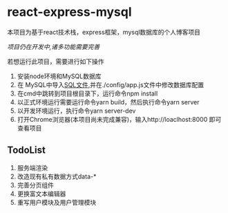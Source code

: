 # react-express-mysql

本项目为基于react技术栈，express框架，mysql数据库的个人博客项目

*项目仍在开发中,诸多功能需要完善*

若想运行此项目，需要进行如下操作
1. 安装node环境和MySQL数据库
2. 在 MySQL中导入[SQL文件](./devlog/ezdb.sql),并在./config/app.js文件中修改数据库配置
2. 在cmd中跳转到项目根目录下，运行命令npm install
3. 以正式环境运行需要运行命令yarn build，然后执行命令yarn server
4. 以开发环境运行，执行命令yarn server-dev
5. 打开Chrome浏览器(本项目尚未完成兼容)，输入http://loaclhost:8000 即可查看项目

## TodoList
1. 服务端渲染
2. 改造现有私有数据方式data-*
3. 完善分页组件
4. 更换富文本编辑器
5. 重写用户模块及用户管理模块